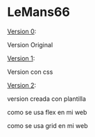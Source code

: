 ﻿# LeMans66

[Version 0](../TarefaAA2.9.Avanzado/Version%200/html.html):

Version Original

[Version 1](../TarefaAA2.9.Avanzado/Version%201/html.html):

Version con css 

[Version 2](../TarefaAA2.9.Avanzado/Version%202/index.html):

version creada con plantilla

como se usa flex en mi web

como se usa grid en mi web

